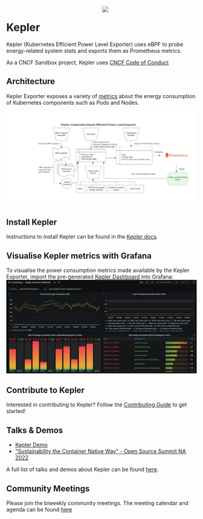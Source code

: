 <img align="right" width="250px" src="https://user-images.githubusercontent.com/17484350/138557170-d8079b94-a517-4366-ade8-8d473e3f3f1d.jpg">


# Kepler
Kepler (Kubernetes Efficient Power Level Exporter) uses eBPF to probe energy-related system stats and exports them as Prometheus metrics.

As a CNCF Sandbox project, Kepler uses [CNCF Code of Conduct](https://github.com/cncf/foundation/blob/main/code-of-conduct.md)
## Architecture
Kepler Exporter exposes a variety of [metrics](https://sustainable-computing.io/design/metrics/) about the energy consumption of Kubernetes components such as Pods and Nodes. 

![Architecture](doc/kepler-arch.png)

## Install Kepler
Instructions to install Kepler can be found in the [Kepler docs](https://sustainable-computing.io/installation/kepler/).

## Visualise Kepler metrics with Grafana
To visualise the power consumption metrics made available by the Kepler Exporter, import the pre-generated [Kepler Dashboard](grafana-dashboards/Kepler-Exporter.json) into Grafana:
 ![Sample Grafana dashboard](doc/dashboard.png)

## Contribute to Kepler
Interested in contributing to Kepler? Follow the [Contributing Guide](CONTRIBUTING.md) to get started!

## Talks & Demos
- [Kepler Demo](https://www.youtube.com/watch?v=P5weULiBl60)
- ["Sustainability the Container Native Way" - Open Source Summit NA 2022](doc/OSS-NA22.pdf)

A full list of talks and demos about Kepler can be found [here](https://github.com/sustainable-computing-io/kepler-doc/tree/main/demos).

## Community Meetings
Please join the biweekly community meetings. The meeting calendar and agenda can be found [here](https://github.com/sustainable-computing-io/community/blob/main/community-event.md)
